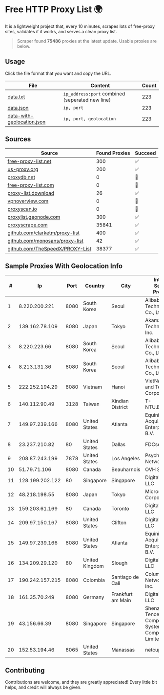
# Free HTTP Proxy List 🌍

It is a lightweight project that, every 10 minutes, scrapes lots of free-proxy sites, validates if it works, and serves a clean proxy list.


> Scraper found **75486** proxies at the latest update. Usable proxies are below.

## Usage

Click the file format that you want and copy the URL.


|File|Content|Count|
|----|-------|-----|
|[data.txt](https://raw.githubusercontent.com/themiralay/Proxy-List-World/master/data.txt)|`ip_address:port` combined (seperated new line)|223|
|[data.json](https://raw.githubusercontent.com/themiralay/Proxy-List-World/master/data.json)|`ip, port`|223|
|[data-with-geolocation.json](https://raw.githubusercontent.com/themiralay/Proxy-List-World/master/data-with-geolocation.json)|`ip, port, geolocation`|223|

## Sources

|Source|Found Proxies|Succeed|
|------|-------------|-------|
|[free-proxy-list.net](https://free-proxy-list.net)|300|✅|
|[us-proxy.org](https://www.us-proxy.org)|200|✅|
|[proxydb.net](http://proxydb.net)|0|🚫|
|[free-proxy-list.com](https://free-proxy-list.com/?page=&port=&type%5B%5D=http&type%5B%5D=https&up_time=0&search=Search)|0|🚫|
|[proxy-list.download](https://www.proxy-list.download/HTTP)|26|✅|
|[vpnoverview.com](https://vpnoverview.com/privacy/anonymous-browsing/free-proxy-servers)|0|🚫|
|[proxyscan.io](https://www.proxyscan.io)|0|🚫|
|[proxylist.geonode.com](https://proxylist.geonode.com/api/proxy-list?limit=300&page=1&sort_by=lastChecked&sort_type=desc&protocols=http,https)|300|✅|
|[proxyscrape.com](https://api.proxyscrape.com/v2/?request=displayproxies&protocol=http&timeout=10000&country=all&ssl=all&anonymity=all)|35841|✅|
|[github.com/clarketm/proxy-list](https://raw.githubusercontent.com/clarketm/proxy-list/master/proxy-list-raw.txt)|400|✅|
|[github.com/monosans/proxy-list](https://raw.githubusercontent.com/monosans/proxy-list/main/proxies/http.txt)|42|✅|
|[github.com/TheSpeedX/PROXY-List](https://raw.githubusercontent.com/TheSpeedX/PROXY-List/master/http.txt)|38377|✅|


## Sample Proxies With Geolocation Info

|#|Ip|Port|Country|City|Internet Service Provider|
|-|--|----|-------|----|-------------------------|
|1|8.220.200.221|8080|South Korea|Seoul|Alibaba (US) Technology Co., Ltd.|
|2|139.162.78.109|8080|Japan|Tokyo|Akamai Technologies, Inc.|
|3|8.220.223.66|8080|South Korea|Seoul|Alibaba (US) Technology Co., Ltd.|
|4|8.213.131.36|8080|South Korea|Seoul|Alibaba (US) Technology Co., Ltd.|
|5|222.252.194.29|8080|Vietnam|Hanoi|VietNam Post and Telecom Corporation|
|6|140.112.90.49|3128|Taiwan|Xindian District|T-NTU.EDU.TW|
|7|149.97.239.166|8080|United States|Atlanta|Equinix (EMEA) Acquisition Enterprises B.V.|
|8|23.237.210.82|80|United States|Dallas|FDCservers.net|
|9|208.87.243.199|7878|United States|Los Angeles|Psychz Networks|
|10|51.79.71.106|8080|Canada|Beauharnois|OVH SAS|
|11|128.199.202.122|80|Singapore|Singapore|DigitalOcean, LLC|
|12|48.218.198.55|8080|Japan|Tokyo|Microsoft Corporation|
|13|159.203.61.169|80|Canada|Toronto|DigitalOcean, LLC|
|14|209.97.150.167|8080|United States|Clifton|DigitalOcean, LLC|
|15|149.97.239.166|8080|United States|Atlanta|Equinix (EMEA) Acquisition Enterprises B.V.|
|16|134.209.29.120|80|United Kingdom|Slough|DigitalOcean, LLC|
|17|190.242.157.215|8080|Colombia|Santiago de Cali|Columbus Networks USA, Inc.|
|18|161.35.70.249|8080|Germany|Frankfurt am Main|DigitalOcean, LLC|
|19|43.156.66.39|8080|Singapore|Singapore|Shenzhen Tencent Computer Systems Company Limited|
|20|152.53.194.46|8065|United States|Manassas|netcup GmbH|



## Contributing

Contributions are welcome, and they are greatly appreciated! Every
little bit helps, and credit will always be given.

